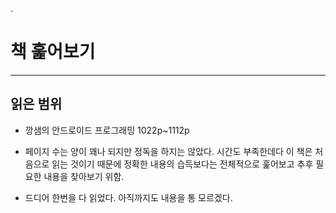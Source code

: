 .
# 책 훑어보기

***

## 읽은 범위
 * 깡샘의 안드로이드 프로그래밍 1022p~1112p

 * 페이지 수는 양이 꽤나 되지만 정독을 하지는 않았다.
 시간도 부족한데다 이 책은 처음으로 읽는 것이기 때문에 정확한 내용의 습득보다는 전체적으로 훑어보고 추후 필요한 내용을 찾아보기 위함.

* 드디어 한번을 다 읽었다. 아직까지도 내용을 통 모르겠다.
